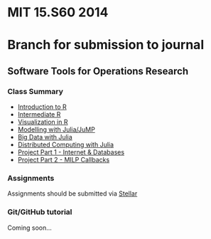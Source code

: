 # MIT 15.S60 2014
# Branch for submission to journal

## Software Tools for Operations Research

### Class Summary

* [Introduction to R](https://github.com/IainNZ/ORSoftwareTools2014/tree/master/IntroR)
* [Intermediate R](https://github.com/IainNZ/ORSoftwareTools2014/tree/master/IntermediateR)
* [Visualization in R](https://github.com/IainNZ/ORSoftwareTools2014/tree/master/VisualizationR)
* [Modelling with Julia/JuMP](https://github.com/IainNZ/ORSoftwareTools2014/tree/master/Modelling)
* [Big Data with Julia](https://github.com/IainNZ/ORSoftwareTools2014/tree/master/BigData)
* [Distributed Computing with Julia](https://github.com/IainNZ/ORSoftwareTools2014/tree/master/DistribComputing)
* [Project Part 1 - Internet & Databases](https://github.com/IainNZ/ORSoftwareTools2014/tree/master/ProjectPart1)
* [Project Part 2 - MILP Callbacks](https://github.com/IainNZ/ORSoftwareTools2014/tree/master/ProjectPart2)

### Assignments

Assignments should be submitted via [Stellar](https://stellar.mit.edu/S/course/15/ia14/15.S60/index.html)

### Git/GitHub tutorial

Coming soon...



